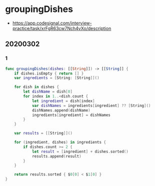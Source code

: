 # groupingDishes

- <https://app.codesignal.com/interview-practice/task/xrFgR63cw7Nch4vXo/description>

## 20200302

### 1

``` swift
func groupingDishes(dishes: [[String]]) -> [[String]] {
    if dishes.isEmpty { return [] }
    var ingredients = [String: [String]]()

    for dish in dishes {
        let dishName = dish[0]
        for index in 1..<dish.count {
            let ingredient = dish[index]
            var dishNames = ingredients[ingredient] ?? [String]()
            dishNames.append(dishName)
            ingredients[ingredient] = dishNames
        }
    }

    var results = [[String]]()

    for (ingredient, dishes) in ingredients {
        if dishes.count >= 2 {
            let result = [ingredient] + dishes.sorted()
            results.append(result)
        }
    }

    return results.sorted { $0[0] < $1[0] }
}
```

